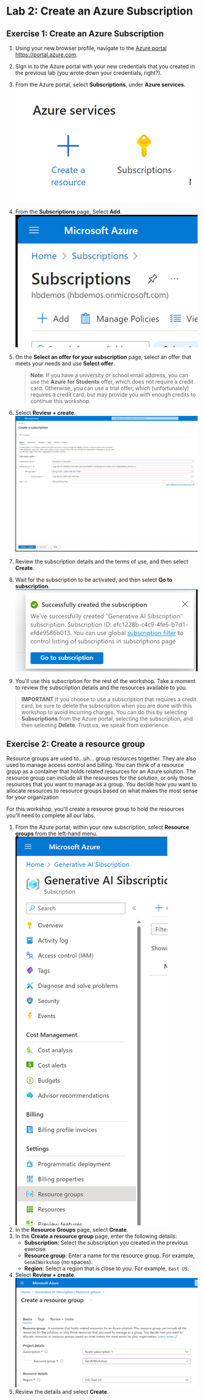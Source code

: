# Lab 2: Create an Azure Subscription


## Exercise 1: Create an Azure Subscription

1. Using your new browser profile, navigate to the [Azure portal](https://portal.azure.com) <https://portal.azure.com>.
1. Sign in to the Azure portal with your new credentials that you created in the previous lab (you wrote down your credentials, right?).
1. From the Azure portal, select **Subscriptions**, under **Azure services**.
   ![Subscriptions](assets/20240131215733.png)
1. From the **Subscriptions** page, Select **Add**.
   ![Add a subscription](assets/20240131215907.png)
1. On the **Select an offer for your subscription** page, select an offer that meets your needs and use **Select offer**. 

    > **Note**: If you have a university or school email address, you can use the **Azure for Students** offer, which does not require a credit card. Otherwise, you can use a trial offer, which (unfortunately) requires a credit card, but may provide you with enough credits to continue this workshop.
1. Select **Review + create**.
   ![Review + Create](assets/20240131220707.png)
1. Review the subscription details and the terms of use, and then select **Create**.
1. Wait for the subscription to be activated, and then select **Go to subscription**.
   ![Your subscription is read](assets/20240131220913.png)

1. You'll use this subscription for the rest of the workshop. Take a moment to review the subscription details and the resources available to you.

> **IMPORTANT**
> If you choose to use a subscription that requires a credit card, be sure to delete the subscription when you are done with this workshop to avoid incurring charges. You can do this by selecting **Subscriptions** from the Azure portal, selecting the subscription, and then selecting **Delete**. Trust us, we speak from experience.
>
## Exercise 2: Create a resource group

Resource groups are used to...uh... group resources together. They are also used to manage access control and billing. You can think of a resource group as a container that holds related resources for an Azure solution. The resource group can include all the resources for the solution, or only those resources that you want to manage as a group. You decide how you want to allocate resources to resource groups based on what makes the most sense for your organization

For this workshop, you'll create a resource group to hold the resources you'll need to complete all our labs.

1. From the Azure portal, within your new subscription, select **Resource groups** from the left-hand menu.
   ![Resource groups](assets/20240131223007.png)
1. In the **Resource Groups** page, select **Create**.
1. In the **Create a resource group** page, enter the following details:
   - **Subscription**: Select the subscription you created in the previous exercise.
   - **Resource group**: Enter a name for the resource group. For example, `GenAIWorkshop` (no spaces).
   - **Region**: Select a region that is close to you. For example, `East US`.
1. Select **Review + create**.
   ![](assets/20240131223317.png)
1. Review the details and select **Create**.